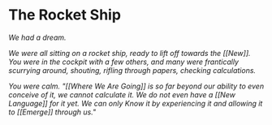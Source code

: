 # The Rocket Ship

_We had a dream._ 

_We were all sitting on a rocket ship, ready to lift off towards the [[New]]. You were in the cockpit with a few others, and many were frantically scurrying around, shouting, rifling through papers, checking calculations._ 

_You were calm. "[[Where We Are Going]] is so far beyond our ability to even conceive of it, we cannot calculate it. We do not even have a [[New Language]] for it yet. We can only Know it by experiencing it and allowing it to [[Emerge]] through us."_

